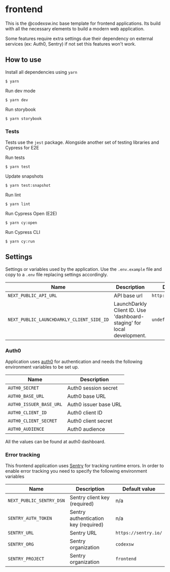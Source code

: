 # frontend

This is the @codexsw.inc base template for frontend applications. Its build with all the necessary elements
to build a modern web application.

Some features require extra settings due their dependency on external services (ex: Auth0, Sentry) if not set this
features won't work.

## How to use

Install all dependencies using `yarn`

```
$ yarn
```

Run dev mode

```
$ yarn dev
```

Run storybook

```
$ yarn storybook
```

### Tests

Tests use the `jest` package. Alongside another set of
testing libraries and Cypress for E2E

Run tests

```
$ yarn test
```

Update snapshots

```
$ yarn test:snapshot
```

Run lint

```
$ yarn lint
```

Run Cypress Open (E2E)

```
$ yarn cy:open
```

Run Cypress CLI

```
$ yarn cy:run
```

## Settings

Settings or variables used by the application. Use the `.env.example` file and copy to a `.env` file replacing settings accordingly.

| Name                                      | Description                                                            | Default value           |
| ----------------------------------------- | ---------------------------------------------------------------------- | ----------------------- |
| `NEXT_PUBLIC_API_URL`                     | API base url                                                           | `http://localhost:3001` |
| `NEXT_PUBLIC_LAUNCHDARKLY_CLIENT_SIDE_ID` | LaunchDarkly Client ID. Use 'dashboard-staging' for local development. | `undefined`             |

### Auth0

Application uses [auth0](https://auth0.com/) for authentication and needs the following environment variables to be set up.

| Name                    | Description           |
| ----------------------- | --------------------- |
| `AUTH0_SECRET`          | Auth0 session secret  |
| `AUTH0_BASE_URL`        | Auth0 base URL        |
| `AUTH0_ISSUER_BASE_URL` | Auth0 issuer base URL |
| `AUTH0_CLIENT_ID`       | Auth0 client ID       |
| `AUTH0_CLIENT_SECRET`   | Auth0 client secret   |
| `AUTH0_AUDIENCE`        | Auth0 audience        |

All the values can be found at auth0 dashboard.

### Error tracking

This frontend application uses [Sentry](https://sentry.io/) for tracking runtime errors. In order to enable error tracking you need to specify the following environment variables

| Name                     | Description                          | Default value        |
| ------------------------ | ------------------------------------ | -------------------- |
| `NEXT_PUBLIC_SENTRY_DSN` | Sentry client key (required)         | n/a                  |
| `SENTRY_AUTH_TOKEN`      | Sentry authentication key (required) | n/a                  |
| `SENTRY_URL`             | Sentry URL                           | `https://sentry.io/` |
| `SENTRY_ORG`             | Sentry organization                  | `codexsw`            |
| `SENTRY_PROJECT`         | Sentry organization                  | `frontend`           |
